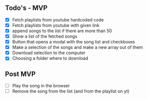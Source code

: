 ## Todo's - MVP 

- [x] Fetch playlists from youtube hardcoded code
- [x] Fetch playlists from youtube with given link 
- [x] append songs to the list if there are more than 50
- [x] Show a list of the fetched songs
- [x] Button that opens a modal with the song list and checkboxes
- [x] Make a selection of the songs and make a new array out of them
- [x] Download selection to the computer
- [x] Choosing a folder where to download

## Post MVP

- [ ] Play the song in the browser
- [ ] Remove the song from the list (and from the playlist on yt)